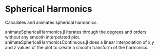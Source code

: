 # Spherical Harmonics

Calculates and animates spherical harmonics.

animateSphericalHarmonics.jl iterates through the degrees and orders without any smooth interpolated plot.
animateSphericalHarmonicsContinuous.jl does a linear interpolation of x,y and z values of the plot to create a smooth transform of the harmonics.
